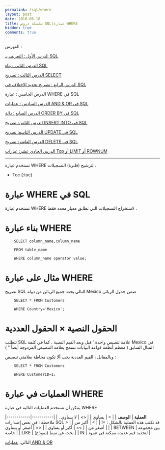 ```yaml
---
permalink: /sql/where
layout: post
date: 2016-06-18
title: سلسلة دروس SQL|عبارة WHERE
hidden: true
comments: true
---
```


الفهرس :

[الدرس الأول : التعريف بـ SQL](intro)

[الدرس الثاني : بناء SQL](build)

[الدرس الثالث : تصريح SELECT](select)

[الدرس الرابع : تصريح تحديد الاختلاف في SQL](select-distinct)

الدرس الخامس : عبارة WHERE في SQL

[الدرس السادس : عمليات AND & OR في SQL](and-or)

[الدرس السابع : دالة ORDER BY في SQL](order-by)

[الدرس الثامن: تصريح INSERT INTO في SQL](insert-into)

[الدرس التاسع: تصريح UPDATE في SQL](update)

[الدرس العاشر: تصريح DELETE في SQL](delete)

[الدرس الحادي عشر: عبارات Top أو LIMIT أو ROWNUM](top-limit-rownum)


*****************



تستخدم عبارة WHERE لترشيح (فلترة) التسجيلات .

* Toc
{:toc}

# عبارة WHERE في SQL


تستخدم عبارة WHERE لاستخراج التسجيلات التي تطابق معيار محدد فقط .


# بناء عبارة WHERE 


        SELECT column_name,column_name

        FROM table_name

        WHERE column_name operator value;


# مثال على عبارة WHERE


تصريح SQL التالي يحدد جميع الزبائن من دولة Mexico ضمن جدول الزبائن


        SELECT * FROM Customers

        WHERE Country='Mexico';


# الحقول النصية × الحقول العددية


تتطلب SQL علامة تنصيص واحدة  '  قبل وبعد القيم النصية ، كما في كلمة Mexico في المثال السابق ( معظم أنظمة قواعد البيانات تسمح بعلامة التنصيص المزدوجة أيضاً " )


وبالمقابل ، القيم العددية يجب ألا تكون محاطة بعلامتي تنصيص :


        SELECT * FROM Customers

        WHERE CustomerID=1;


# العمليات في عبارة WHERE


يمكن أن تستخدم العمليات التالية في عبارة WHERE


|------------|-----------|
| **العملية**       |  **الوصف**         | 
| =    |    يساوي       |
| <> |     لا يساوي . ملاحظة : في بعض إصدارات SQL قد تكتب هذه العملية بالشكل : =!      | 
| >  | أكبر من     | 
|     <       | أصغر من |
|      >=      | أكبر أو يساوي |
|        <=    | أصغر أو يساوي |
|          BETWEEN  | بين مجموعة خاصة |
|    LIKE        | بحث عن نمط (نموذج) |
|    IN        | لتحديد قيم عديدة ممكنة في عمود |

التالي: [عمليات AND & OR](and-or)
